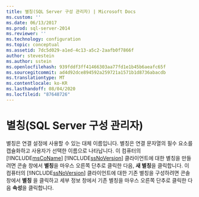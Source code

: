 ```yaml
---
title: 별칭(SQL Server 구성 관리자) | Microsoft Docs
ms.custom: ''
ms.date: 06/13/2017
ms.prod: sql-server-2014
ms.reviewer: ''
ms.technology: configuration
ms.topic: conceptual
ms.assetid: 7dc5d029-a1ed-4c13-a5c2-2aafb0f7866f
author: stevestein
ms.author: sstein
ms.openlocfilehash: 939fddf3ff41466303aa77fd1e1b45b6aeafc65f
ms.sourcegitcommit: ad4d92dce894592a259721a1571b1d8736abacdb
ms.translationtype: MT
ms.contentlocale: ko-KR
ms.lasthandoff: 08/04/2020
ms.locfileid: "87648726"
---
```

# <a name="aliases-sql-server-configuration-manager"></a>별칭(SQL Server 구성 관리자)
  별칭은 연결 설정에 사용할 수 있는 대체 이름입니다. 별칭은 연결 문자열의 필수 요소를 캡슐화하고 사용자가 선택한 이름으로 나타납니다. 이 컴퓨터의 [!INCLUDE[msCoName](../../includes/msconame-md.md)] [!INCLUDE[ssNoVersion](../../includes/ssnoversion-md.md)] 클라이언트에 대한 별칭을 만들려면 콘솔 창에서 **별칭**을 마우스 오른쪽 단추로 클릭한 다음, **새 별칭**을 클릭합니다. 이 컴퓨터의 [!INCLUDE[ssNoVersion](../../includes/ssnoversion-md.md)] 클라이언트에 대한 기존 별칭을 구성하려면 콘솔 창에서 **별칭** 을 클릭하고 세부 정보 창에서 기존 별칭을 마우스 오른쪽 단추로 클릭한 다음 **속성**을 클릭합니다.  
  
  
